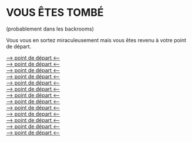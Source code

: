 # VOUS ÊTES TOMBÉ
(probablement dans les backrooms)



Vous vous en sortez miraculeusement mais vous êtes revenu à votre point de départ.

[--> point de  départ <--](https://github.com/Yacine-Oussadi/TP_Techmed_Groupe_1_Labyrinth/blob/main/index.md)
<br/>
[--> point de  départ <--](https://github.com/Yacine-Oussadi/TP_Techmed_Groupe_1_Labyrinth/blob/main/index.md)
<br/>
[--> point de  départ <--](https://github.com/Yacine-Oussadi/TP_Techmed_Groupe_1_Labyrinth/blob/main/index.md)
<br/>
[--> point de  départ <--](https://github.com/Yacine-Oussadi/TP_Techmed_Groupe_1_Labyrinth/blob/main/index.md)
<br/>
[--> point de  départ <--](https://github.com/Yacine-Oussadi/TP_Techmed_Groupe_1_Labyrinth/blob/main/index.md)
<br/>
[--> point de  départ <--](https://github.com/Yacine-Oussadi/TP_Techmed_Groupe_1_Labyrinth/blob/main/index.md)
<br/>
[--> point de  départ <--](https://github.com/Yacine-Oussadi/TP_Techmed_Groupe_1_Labyrinth/blob/main/index.md)
<br/>
[--> point de  départ <--](https://github.com/Yacine-Oussadi/TP_Techmed_Groupe_1_Labyrinth/blob/main/index.md)
<br/>
[--> point de  départ <--](https://github.com/Yacine-Oussadi/TP_Techmed_Groupe_1_Labyrinth/blob/main/index.md)
<br/>
[--> point de  depart <--](https://github.com/Yacine-Oussadi/TP_Techmed_Groupe_1_Labyrinth/blob/main/Game_0ver.md)
<br/>
[--> point de  départ <--](https://github.com/Yacine-Oussadi/TP_Techmed_Groupe_1_Labyrinth/blob/main/index.md)
<br/>
[--> point de  départ <--](https://github.com/Yacine-Oussadi/TP_Techmed_Groupe_1_Labyrinth/blob/main/index.md)
<br/>
[--> point de  départ <--](https://github.com/Yacine-Oussadi/TP_Techmed_Groupe_1_Labyrinth/blob/main/index.md)
